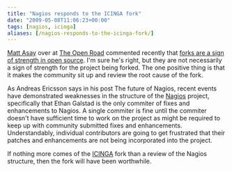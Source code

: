 ```yaml
---
title: "Nagios responds to the ICINGA fork"
date: "2009-05-08T11:06:23+00:00"
tags: [nagios, icinga]
aliases: [/nagios-responds-to-the-icinga-fork/]
---
```


[Matt Asay](http://www.cnet.com/profile/Matt+Asay/) over at [The Open Road](http://news.cnet.com/openroad/) commented recently that [forks are a sign of strength in open source](http://news.cnet.com/8301-13505_3-10234275-16.html?tag=mncol;title). I'm sure he's right, but they are not necessarily a sign of strength for the project being forked. The one positive thing is that it makes the community sit up and review the root cause of the fork.

As Andreas Ericsson says in his post The future of Nagios, recent events have demonstrated weaknesses in the structure of the [Nagios](http://www.nagios.org/) project, specifically that Ethan Galstad is the only commiter of fixes and enhancements to Nagios. A single commiter is fine until the commiter doesn't have sufficient time to work on the project as might be required to keep up with community submitted fixes and enhancements. Understandably, individual contributors are going to get frustrated that their patches and enhancements are not being incorporated into the project.

If nothing more comes of the [ICINGA](http://www.icinga.org/) fork than a review of the Nagios structure, then the fork will have been worthwhile.
